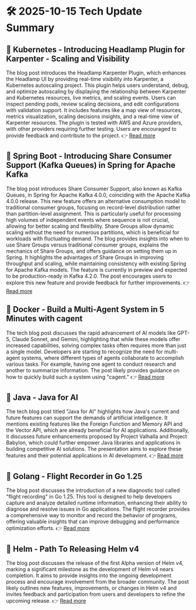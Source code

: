 # 🛠️ 2025-10-15 Tech Update Summary

## 🔹 Kubernetes - Introducing Headlamp Plugin for Karpenter - Scaling and Visibility
The blog post introduces the Headlamp Karpenter Plugin, which enhances the Headlamp UI by providing real-time visibility into Karpenter, a Kubernetes autoscaling project. This plugin helps users understand, debug, and optimize autoscaling by displaying the relationship between Karpenter and Kubernetes resources, live metrics, and scaling events. Users can inspect pending pods, review scaling decisions, and edit configurations with validation support. It includes features like a map view of resources, metrics visualization, scaling decisions insights, and a real-time view of Karpenter resources. The plugin is tested with AWS and Azure providers, with other providers requiring further testing. Users are encouraged to provide feedback and contribute to the project.
👉 [Read more](https://kubernetes.io/blog/2025/10/06/introducing-headlamp-plugin-for-karpenter/)

## 🔹 Spring Boot - Introducing Share Consumer Support (Kafka Queues) in Spring for Apache Kafka
The blog post introduces Share Consumer Support, also known as Kafka Queues, in Spring for Apache Kafka 4.0.0, coinciding with the Apache Kafka 4.0.0 release. This new feature offers an alternative consumption model to traditional consumer groups, focusing on record-level distribution rather than partition-level assignment. This is particularly useful for processing high volumes of independent events where sequence is not crucial, allowing for better scaling and flexibility. Share Groups allow dynamic scaling without the need for numerous partitions, which is beneficial for workloads with fluctuating demand. The blog provides insights into when to use Share Groups versus traditional consumer groups, explains the mechanics of Share Groups, and offers guidance on setting them up in Spring. It highlights the advantages of Share Groups in improving throughput and scaling, while maintaining consistency with existing Spring for Apache Kafka models. The feature is currently in preview and expected to be production-ready in Kafka 4.2.0. The post encourages users to explore this new feature and provide feedback for further improvements.
👉 [Read more](https://spring.io/blog/2025/10/14/introducing-spring-kafka-share-consumer)

## 🔹 Docker - Build a Multi-Agent System in 5 Minutes with cagent
The tech blog post discusses the rapid advancement of AI models like GPT-5, Claude Sonnet, and Gemini, highlighting that while these models offer increased capabilities, solving complex tasks often requires more than just a single model. Developers are starting to recognize the need for multi-agent systems, where different types of agents collaborate to accomplish various tasks. For example, having one agent to conduct research and another to summarize information. The post likely provides guidance on how to quickly build such a system using "cagent."
👉 [Read more](https://www.docker.com/blog/how-to-build-a-multi-agent-system/)

## 🔹 Java - Java for AI
The tech blog post titled "Java for AI" highlights how Java's current and future features can support the demands of artificial intelligence. It mentions existing features like the Foreign Function and Memory API and the Vector API, which are already beneficial for AI applications. Additionally, it discusses future enhancements proposed by Project Valhalla and Project Babylon, which could further empower Java libraries and applications in building competitive AI solutions. The presentation aims to explore these features and their potential applications in AI development.
👉 [Read more](https://inside.java/2025/10/14/devoxxbelgium-java-for-ai/)

## 🔹 Golang - Flight Recorder in Go 1.25
The blog post discusses the introduction of a new diagnostic tool called "flight recording" in Go 1.25. This tool is designed to help developers capture and analyze detailed runtime information, enhancing their ability to diagnose and resolve issues in Go applications. The flight recorder provides a comprehensive way to monitor and record the behavior of programs, offering valuable insights that can improve debugging and performance optimization efforts.
👉 [Read more](https://go.dev/blog/flight-recorder)

## 🔹 Helm - Path To Releasing Helm v4
The blog post discusses the release of the first Alpha version of Helm v4, marking a significant milestone as the development of Helm v4 nears completion. It aims to provide insights into the ongoing development process and encourage involvement from the broader community. The post likely outlines new features, improvements, or changes in Helm v4 and invites feedback and participation from users and developers to refine the upcoming release.
👉 [Read more](https://helm.sh/blog/path-to-helm-v4/)

